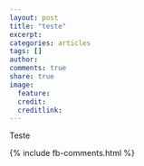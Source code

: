 ```yaml
---
layout: post
title: "teste"
excerpt:
categories: articles
tags: []
author:
comments: true
share: true
image:
  feature:
  credit:
  creditlink:
---
```



Teste




{% include fb-comments.html %}
